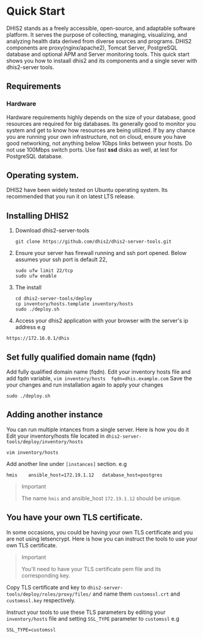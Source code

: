 # Quick Start
DHIS2 stands as a freely accessible, open-source, and adaptable software
platform. It serves the purpose of collecting, managing, visualizing, and
analyzing health data derived from diverse sources and programs.
DHIS2 components are  proxy(nginx/apache2), Tomcat Server, PostgreSQL database
and optional APM and Server monitoring tools. 
This quick start shows you how to instaall dhis2 and its components and a
single sever with dhis2-server tools. 
## Requirements
### Hardware 
Hardware requirements highly depends on the size of your database, good
resources are required for big databases. Its generally good to monitor you
system and get to know how resources are being utilized.
If by any chance you are running your own infrastructure, not on cloud, ensure
you have good networking, not anything below 1Gbps links between your hosts. Do
not use 100Mbps switch ports. Use fast **ssd** disks as well, at lest for
PostgreSQL database. 

## Operating system. 
DHIS2 have been widely tested on Ubuntu  operating system. Its recommended that
you run it on latest LTS release. 

## Installing DHIS2 
1. Download dhis2-server-tools
   ```
   git clone https://github.com/dhis2/dhis2-server-tools.git
   ```

2. Ensure your server has firewall running and ssh port opened. Below assumes
   your ssh port is default 22, 
   ```
   sudo ufw limit 22/tcp
   sudo ufw enable
   ```

3. The install
   ```
   cd dhis2-server-tools/deploy
   cp inventory/hosts.template inventory/hosts
   sudo ./deploy.sh
   ```

4. Access your dhis2 application with your browser with the server's ip address e.g 
```
https://172.16.0.1/dhis
```

## Set fully qualified domain name (fqdn)
Add fully qualified domain name (fqdn). 
Edit your inventory hosts file and add fqdn variable, 
     ```
     vim inventory/hosts 
     fqdn=dhis.example.com
     ```
Save the your changes and run installation again to apply your changes 
```
sudo ./deploy.sh
```

## Adding another instance

You can run multiple intances from a single server. Here is how you do it 
Edit your inventory/hosts file located in `dhis2-server-tools/deploy/inventory/hosts`
```
vim inventory/hosts
```
Add another line under `[instances]` section. e.g 
```
hmis    ansible_host=172.19.1.12   database_host=postgres
```
> Important
> 
> The name `hmis` and ansible_host `172.19.1.12` should be unique. 

## 

## You have your own TLS certificate.
In some occasions, you could be having your own TLS certificate and you are not using letsencrypt. 
Here is how you can instruct the tools to use your own TLS certificate. 

> Important
>
> You'll need to have your TLS certificate pem file and its corresponding key.

Copy TLS certificate and key to `dhis2-server-tools/deploy/roles/proxy/files/`
and name them `customssl.crt` and `customssl.key` respectively. 

Instruct your tools to use these TLS parameters by editing your `inventory/hosts`
file and setting `SSL_TYPE` parameter to `customssl` e.g
```
SSL_TYPE=customssl
```

